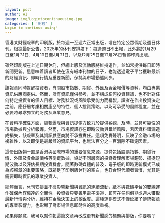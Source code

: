 ```yaml
---
layout: post
author: AI
image: img/Logintocontinueusing.jpg
categories: [ '財經' ]
Login to continue using"
---
```

香港某財經報章的印刷版，於每週一至週六正常出版，唯在特定公眾假期及週日休刊。根據最新公告，2025年的休刊安排如下：每逢週日不出報，此外將於1月29日至1月31日、4月19日至4月21日，以及12月25日至12月26日暫停印刷出版。  

雖然印刷版在上述日期休刊，但網上版及流動版將維持運作，並如常提供每日即時新聞更新。這意味着讀者即使在沒有紙本刊物的日子，也能透過電子平台獲取最新的財經資訊、即時行情及重要新聞，保持與市場動態同步。  

該報章同時提醒投資者，有關股市指數、期貨、外匯及黃金報價等資料，均由專業資訊供應商提供。然而，所有資訊僅供參考，並不構成任何投資建議，也不針對任何特定投資者的個人目標、財務狀況或風險承受能力而編製。讀者在作出投資決定之前，應仔細考慮相關產品的特性、個人投資策略，以及可承受的風險程度，並在必要時尋求獨立的財務及專業意見。  

在資料準確性方面，編輯團隊與資訊提供方致力於提供客觀、及時、並具可靠性的市場數據與分析報導。然而，市場資訊存在即時波動與錯誤風險，若因資料錯漏造成損失，該報章及其資訊供應商將不承擔責任。這項免責聲明，反映了金融市場的複雜性，以及即使是最嚴謹的資訊平台，也無法百分之一百消除不確定因素。  

這份出版物一直是香港與國際市場的重要信息來源，提供包括股票指數、期貨行情、外匯及貴金屬價格等關鍵數據，協助不同層面的投資者理解市場趨勢、捕捉短期波動以及評估長期投資機會。隨著數碼媒體的普及，電子版的即時更新模式已成為該報章的重要策略，既補足了印刷版休刊的空白，也符合現代讀者習慣，尤其是需要即時資訊的專業投資人。  

總體而言，休刊安排並不會影響新聞與資訊的連續流動，紙本與數碼平台的雙線運作確保內容觸達的全面性。投資者只要善用電子渠道，即可在任何假期或週末獲取最新行情與分析，維持在金融決策上的敏銳度。這種運作模式不僅延續了傳統報章的專業影響力，也彰顯了對市場信息即時性的高度重視。  

如果你願意，我可以幫你把這篇文章再改成更有新聞感的標題與排版，你要嗎？